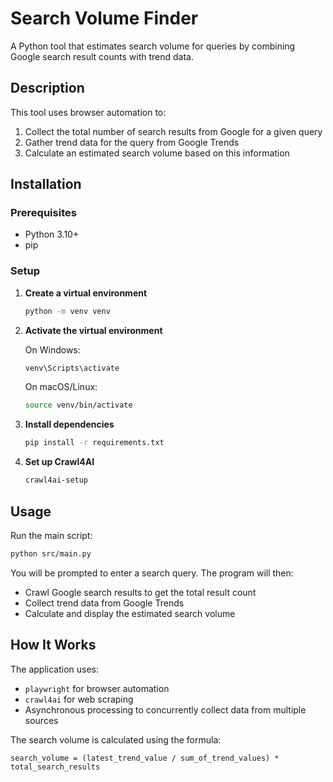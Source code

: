 # Search Volume Finder

A Python tool that estimates search volume for queries by combining Google search result counts with trend data.

## Description

This tool uses browser automation to:
1. Collect the total number of search results from Google for a given query
2. Gather trend data for the query from Google Trends
3. Calculate an estimated search volume based on this information

## Installation

### Prerequisites
- Python 3.10+
- pip

### Setup

1. **Create a virtual environment**
   ```bash
   python -m venv venv
   ```

2. **Activate the virtual environment**
   
   On Windows:
   ```bash
   venv\Scripts\activate
   ```
   
   On macOS/Linux:
   ```bash
   source venv/bin/activate
   ```

3. **Install dependencies**
   ```bash
   pip install -r requirements.txt
   ```

4. **Set up Crawl4AI**
   ```bash
   crawl4ai-setup
   ```

## Usage

Run the main script:
```bash
python src/main.py
```

You will be prompted to enter a search query. The program will then:
- Crawl Google search results to get the total result count
- Collect trend data from Google Trends
- Calculate and display the estimated search volume

## How It Works

The application uses:
- `playwright` for browser automation
- `crawl4ai` for web scraping
- Asynchronous processing to concurrently collect data from multiple sources

The search volume is calculated using the formula:
```
search_volume = (latest_trend_value / sum_of_trend_values) * total_search_results
```
